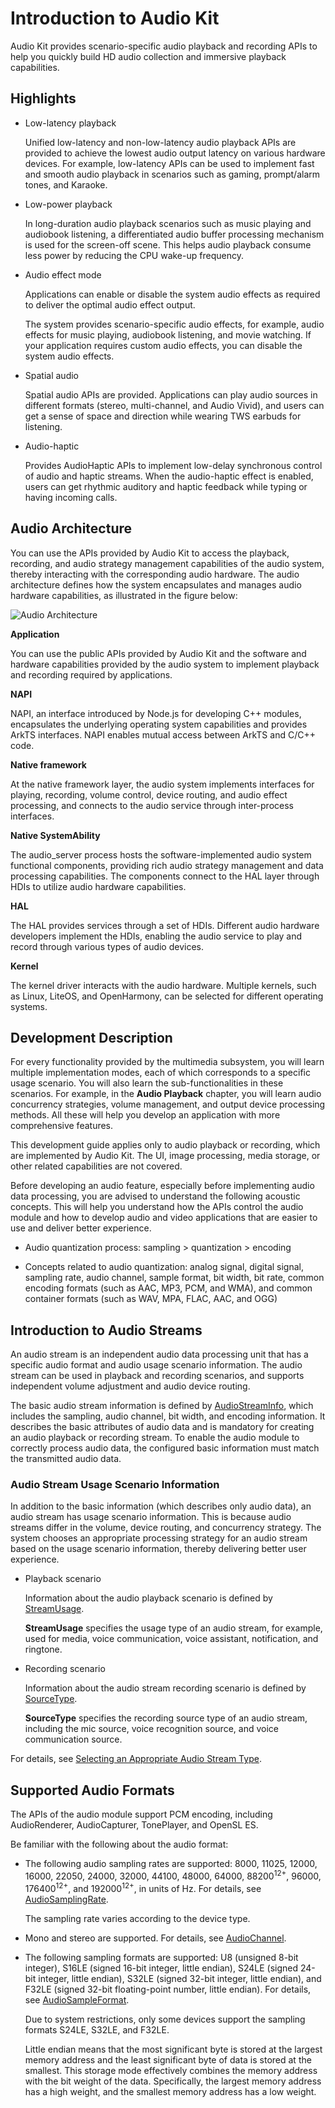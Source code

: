 # Introduction to Audio Kit
<!--Kit: Audio Kit-->
<!--Subsystem: Multimedia-->
<!--Owner: @songshenke-->
<!--Designer: @caixuejiang; @hao-liangfei; @zhanganxiang-->
<!--Tester: @Filger-->
<!--Adviser: @w_Machine_cc-->

Audio Kit provides scenario-specific audio playback and recording APIs to help you quickly build HD audio collection and immersive playback capabilities.

## Highlights

- Low-latency playback
  
   Unified low-latency and non-low-latency audio playback APIs are provided to achieve the lowest audio output latency on various hardware devices. For example, low-latency APIs can be used to implement fast and smooth audio playback in scenarios such as gaming, prompt/alarm tones, and Karaoke.
<!--Del-->
- Low-power playback

   In long-duration audio playback scenarios such as music playing and audiobook listening, a differentiated audio buffer processing mechanism is used for the screen-off scene. This helps audio playback consume less power by reducing the CPU wake-up frequency.
<!--DelEnd-->
- Audio effect mode

   Applications can enable or disable the system audio effects as required to deliver the optimal audio effect output.

   The system provides scenario-specific audio effects, for example, audio effects for music playing, audiobook listening, and movie watching. If your application requires custom audio effects, you can disable the system audio effects.
<!--Del-->
- Spatial audio

   Spatial audio APIs are provided. Applications can play audio sources in different formats (stereo, multi-channel, and Audio Vivid), and users can get a sense of space and direction while wearing TWS earbuds for listening.
<!--DelEnd-->
- Audio-haptic

   Provides AudioHaptic APIs to implement low-delay synchronous control of audio and haptic streams. When the audio-haptic effect is enabled, users can get rhythmic auditory and haptic feedback while typing or having incoming calls.

## Audio Architecture

You can use the APIs provided by Audio Kit to access the playback, recording, and audio strategy management capabilities of the audio system, thereby interacting with the corresponding audio hardware. The audio architecture defines how the system encapsulates and manages audio hardware capabilities, as illustrated in the figure below:

![Audio Architecture](figures/audio-architecture.png)

**Application**

You can use the public APIs provided by Audio Kit and the software and hardware capabilities provided by the audio system to implement playback and recording required by applications.

**NAPI**

NAPI, an interface introduced by Node.js for developing C++ modules, encapsulates the underlying operating system capabilities and provides ArkTS interfaces. NAPI enables mutual access between ArkTS and C/C++ code.

**Native framework**

At the native framework layer, the audio system implements interfaces for playing, recording, volume control, device routing, and audio effect processing, and connects to the audio service through inter-process interfaces.

**Native SystemAbility**

The audio_server process hosts the software-implemented audio system functional components, providing rich audio strategy management and data processing capabilities. The components connect to the HAL layer through HDIs to utilize audio hardware capabilities.

**HAL**

The HAL provides services through a set of HDIs. Different audio hardware developers implement the HDIs, enabling the audio service to play and record through various types of audio devices.

**Kernel**

The kernel driver interacts with the audio hardware. Multiple kernels, such as Linux, LiteOS, and OpenHarmony, can be selected for different operating systems.

## Development Description

For every functionality provided by the multimedia subsystem, you will learn multiple implementation modes, each of which corresponds to a specific usage scenario. You will also learn the sub-functionalities in these scenarios. For example, in the **Audio Playback** chapter, you will learn audio concurrency strategies, volume management, and output device processing methods. All these will help you develop an application with more comprehensive features.

This development guide applies only to audio playback or recording, which are implemented by Audio Kit. The UI, image processing, media storage, or other related capabilities are not covered.

Before developing an audio feature, especially before implementing audio data processing, you are advised to understand the following acoustic concepts. This will help you understand how the APIs control the audio module and how to develop audio and video applications that are easier to use and deliver better experience.  

- Audio quantization process: sampling > quantization > encoding

- Concepts related to audio quantization: analog signal, digital signal, sampling rate, audio channel, sample format, bit width, bit rate, common encoding formats (such as AAC, MP3, PCM, and WMA), and common container formats (such as WAV, MPA, FLAC, AAC, and OGG)

## Introduction to Audio Streams

An audio stream is an independent audio data processing unit that has a specific audio format and audio usage scenario information. The audio stream can be used in playback and recording scenarios, and supports independent volume adjustment and audio device routing.

The basic audio stream information is defined by [AudioStreamInfo](../../reference/apis-audio-kit/arkts-apis-audio-i.md#audiostreaminfo8), which includes the sampling, audio channel, bit width, and encoding information. It describes the basic attributes of audio data and is mandatory for creating an audio playback or recording stream. To enable the audio module to correctly process audio data, the configured basic information must match the transmitted audio data.

### Audio Stream Usage Scenario Information

In addition to the basic information (which describes only audio data), an audio stream has usage scenario information. This is because audio streams differ in the volume, device routing, and concurrency strategy. The system chooses an appropriate processing strategy for an audio stream based on the usage scenario information, thereby delivering better user experience.

- Playback scenario

  Information about the audio playback scenario is defined by [StreamUsage](../../reference/apis-audio-kit/arkts-apis-audio-e.md#streamusage).

  **StreamUsage** specifies the usage type of an audio stream, for example, used for media, voice communication, voice assistant, notification, and ringtone.

- Recording scenario

  Information about the audio stream recording scenario is defined by [SourceType](../../reference/apis-audio-kit/arkts-apis-audio-e.md#sourcetype8).

  **SourceType** specifies the recording source type of an audio stream, including the mic source, voice recognition source, and voice communication source.

For details, see [Selecting an Appropriate Audio Stream Type](using-right-streamusage-and-sourcetype.md).

## Supported Audio Formats

The APIs of the audio module support PCM encoding, including AudioRenderer, AudioCapturer, TonePlayer, and OpenSL ES.

Be familiar with the following about the audio format:

- The following audio sampling rates are supported: 8000, 11025, 12000, 16000, 22050, 24000, 32000, 44100, 48000, 64000, 88200<sup>12+</sup>, 96000, 176400<sup>12+</sup>, and 192000<sup>12+</sup>, in units of Hz. For details, see [AudioSamplingRate](../../reference/apis-audio-kit/arkts-apis-audio-e.md#audiosamplingrate8).
  
  The sampling rate varies according to the device type.

- Mono and stereo are supported. For details, see [AudioChannel](../../reference/apis-audio-kit/arkts-apis-audio-e.md#audiochannel8).

- The following sampling formats are supported: U8 (unsigned 8-bit integer), S16LE (signed 16-bit integer, little endian), S24LE (signed 24-bit integer, little endian), S32LE (signed 32-bit integer, little endian), and F32LE (signed 32-bit floating-point number, little endian). For details, see [AudioSampleFormat](../../reference/apis-audio-kit/arkts-apis-audio-e.md#audiosampleformat8).
  
  Due to system restrictions, only some devices support the sampling formats S24LE, S32LE, and F32LE.

  Little endian means that the most significant byte is stored at the largest memory address and the least significant byte of data is stored at the smallest. This storage mode effectively combines the memory address with the bit weight of the data. Specifically, the largest memory address has a high weight, and the smallest memory address has a low weight.
